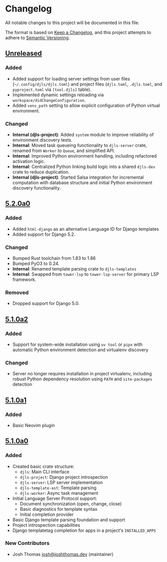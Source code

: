 # Changelog

All notable changes to this project will be documented in this file.

The format is based on [Keep a Changelog](https://keepachangelog.com/en/1.0.0/),
and this project attempts to adhere to [Semantic Versioning](https://semver.org/spec/v2.0.0.html).

<!--
## [${version}]
### Added - for new features
### Changed - for changes in existing functionality
### Deprecated - for soon-to-be removed features
### Removed - for now removed features
### Fixed - for any bug fixes
### Security - in case of vulnerabilities
[${version}]: https://github.com/joshuadavidthomas/django-bird/releases/tag/v${version}
-->

## [Unreleased]

### Added

- Added support for loading server settings from user files (`~/.config/djls/djls.toml`) and project files (`djls.toml`, `.djls.toml`, and `pyproject.toml` via `[tool.djls]` table).
- Implemented dynamic settings reloading via `workspace/didChangeConfiguration`.
- Added `venv_path` setting to allow explicit configuration of Python virtual environment.

### Changed

- **Internal (djls-project)**: Added `system` module to improve reliability of environment discovery tests.
- **Internal**: Moved task queueing functionality to `djls-server` crate, renamed from `Worker` to `Queue`, and simplified API.
- **Internal**: Improved Python environment handling, including refactored activation logic.
- **Internal**: Centralized Python linking build logic into a shared `djls-dev` crate to reduce duplication.
- **Internal (djls-project)**: Started Salsa integration for incremental computation with database structure and initial Python environment discovery functionality.

## [5.2.0a0]

### Added

- Added `html-django` as an alternative Language ID for Django templates
- Added support for Django 5.2.

### Changed

- Bumped Rust toolchain from 1.83 to 1.86
- Bumped PyO3 to 0.24.
- **Internal**: Renamed template parsing crate to `djls-templates`
- **Internal**: Swapped from `tower-lsp` to `tower-lsp-server` for primary LSP framework.

### Removed

- Dropped support for Django 5.0.

## [5.1.0a2]

### Added

- Support for system-wide installation using `uv tool` or `pipx` with automatic Python environment detection and virtualenv discovery

### Changed

- Server no longer requires installation in project virtualenv, including robust Python dependency resolution using `PATH` and `site-packages` detection

## [5.1.0a1]

### Added

- Basic Neovim plugin

## [5.1.0a0]

### Added

- Created basic crate structure:
    - `djls`: Main CLI interface
    - `djls-project`: Django project introspection
    - `djls-server`: LSP server implementation
    - `djls-template-ast`: Template parsing
    - `djls-worker`: Async task management
- Initial Language Server Protocol support:
    - Document synchronization (open, change, close)
    - Basic diagnostics for template syntax
    - Initial completion provider
- Basic Django template parsing foundation and support
- Project introspection capabilities
- Django templatetag completion for apps in a project's `INSTALLED_APPS`

### New Contributors

- Josh Thomas <josh@joshthomas.dev> (maintainer)

[unreleased]: https://github.com/joshuadavidthomas/django-language-server/compare/v5.2.0a0...HEAD
[5.1.0a0]: https://github.com/joshuadavidthomas/django-language-server/releases/tag/v5.1.0a0
[5.1.0a1]: https://github.com/joshuadavidthomas/django-language-server/releases/tag/v5.1.0a1
[5.1.0a2]: https://github.com/joshuadavidthomas/django-language-server/releases/tag/v5.1.0a2

[5.2.0a0]: https://github.com/joshuadavidthomas/django-language-server/releases/tag/v5.2.0a0
